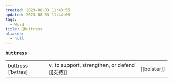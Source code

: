 ```yaml
---
created: 2023-08-03 11:43:56
updated: 2023-08-03 11:44:06
tags:
  - Word
title: 📖buttress
aliases:
  - null
---
```


<pre><strong>buttress</strong></pre>
|   |   |   |
|---|---|---|
|buttress [ˈbʌtrəs]|v. to support, strengthen, or defend [[⽀持]]|[[bolster]]|
